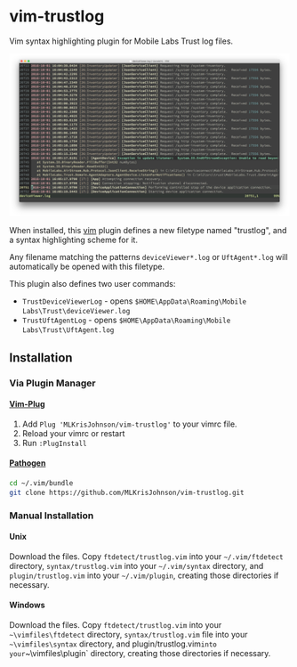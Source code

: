 vim-trustlog
============

Vim syntax highlighting plugin for Mobile Labs Trust log files.

![vim-trustlog Syntax Highlighting Screenshot](https://raw.githubusercontent.com/MLKrisJohnson/vim-trustlog/master/trustlog.png)

When installed, this [vim](http://www.vim.org) plugin defines a new filetype named "trustlog", and a syntax highlighting scheme for it.

Any filename matching the patterns `deviceViewer*.log` or `UftAgent*.log` will automatically be opened with this filetype.

This plugin also defines two user commands:

- `TrustDeviceViewerLog` - opens `$HOME\AppData\Roaming\Mobile Labs\Trust\deviceViewer.log`
- `TrustUftAgentLog` - opens `$HOME\AppData\Roaming\Mobile Labs\Trust\UftAgent.log`

## Installation

### Via Plugin Manager

#### [Vim-Plug](https://github.com/junegunn/vim-plug)

1. Add `Plug 'MLKrisJohnson/vim-trustlog'` to your vimrc file.
2. Reload your vimrc or restart
3. Run `:PlugInstall`

#### [Pathogen](https://github.com/tpope/vim-pathogen)

```sh
cd ~/.vim/bundle
git clone https://github.com/MLKrisJohnson/vim-trustlog.git
```

### Manual Installation

#### Unix 

Download the files. Copy `ftdetect/trustlog.vim` into your `~/.vim/ftdetect` directory, `syntax/trustlog.vim` into your `~/.vim/syntax` directory, and `plugin/trustlog.vim` into your `~/.vim/plugin`, creating those directories if necessary.

#### Windows

Download the files. Copy `ftdetect/trustlog.vim` into your `~\vimfiles\ftdetect` directory, `syntax/trustlog.vim` file into your `~\vimfiles\syntax` directory, and plugin/trustlog.vim` into your `~\vimfiles\plugin` directory, creating those directories if necessary.

